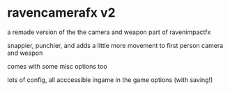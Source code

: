 # ravencamerafx v2
a remade version of the the camera and weapon part of ravenimpactfx

snappier, punchier, and adds a little more movement to first person camera and weapon

comes with some misc options too

lots of config, all acccessible ingame in the game options (with saving!)
